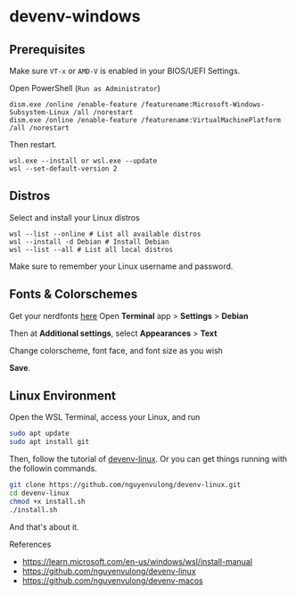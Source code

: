 # devenv-windows

## Prerequisites
Make sure `VT-x` or `AMD-V` is enabled in your BIOS/UEFI Settings.

Open PowerShell (`Run as Administrator`)
```
dism.exe /online /enable-feature /featurename:Microsoft-Windows-Subsystem-Linux /all /norestart
dism.exe /online /enable-feature /featurename:VirtualMachinePlatform /all /norestart
```
Then restart.
```
wsl.exe --install or wsl.exe --update
wsl --set-default-version 2
```

## Distros
Select and install your Linux distros
```
wsl --list --online # List all available distros
wsl --install -d Debian # Install Debian
wsl --list --all # List all local distros
```

Make sure to remember your Linux username and password.

## Fonts & Colorschemes

Get your nerdfonts [here](https://www.nerdfonts.com/font-downloads)
Open **Terminal** app > **Settings** > **Debian** 

Then at **Additional settings**, select **Appearances** > **Text**

Change colorscheme, font face, and font size as you wish

**Save**.

## Linux Environment
Open the WSL Terminal, access your Linux, and run
```sh
sudo apt update
sudo apt install git
```

Then, follow the tutorial of [devenv-linux](https://github.com/nguyenvulong/devenv-linux). 
Or you can get things running with the followin commands.

```sh
git clone https://github.com/nguyenvulong/devenv-linux.git
cd devenv-linux
chmod +x install.sh
./install.sh
```

And that's about it.

References
- https://learn.microsoft.com/en-us/windows/wsl/install-manual
- https://github.com/nguyenvulong/devenv-linux
- https://github.com/nguyenvulong/devenv-macos



